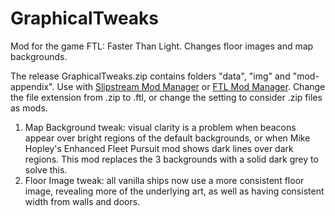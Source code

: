 # GraphicalTweaks
Mod for the game FTL: Faster Than Light. Changes floor images and map backgrounds.

The release GraphicalTweaks.zip contains folders "data", "img" and "mod-appendix". Use with [Slipstream Mod Manager](https://github.com/Vhati/Slipstream-Mod-Manager) or [FTL Mod Manager](https://github.com/afishhh/ftlman). Change the file extension from .zip to .ftl, or change the setting to consider .zip files as mods.

<ol>
    <li>Map Background tweak: visual clarity is a problem when beacons appear over bright regions of the default backgrounds, or when Mike Hopley's Enhanced Fleet Pursuit mod shows dark lines over dark regions. This mod replaces the 3 backgrounds with a solid dark grey to solve this.</li>
    <li>Floor Image tweak: all vanilla ships now use a more consistent floor image, revealing more of the underlying art, as well as having consistent width from walls and doors.</li>
</ol>
